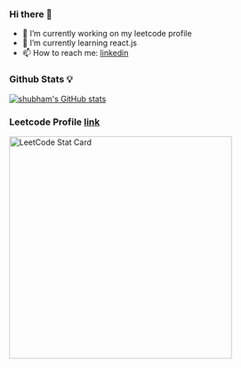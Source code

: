 ### Hi there 👋


- 🔭 I’m currently working on my leetcode profile 
- 🌱 I’m currently learning react.js
- 📫 How to reach me: [linkedin](https://www.linkedin.com/in/shubhamaw/)

### Github Stats 💡
[![shubham's GitHub stats](https://github-readme-stats.vercel.app/api?username=shubhamAW)](https://github.com/anuraghazra/github-readme-stats)

### Leetcode Profile [link](https://leetcode.com/waykarshubham/)

<a href="https://github.com/KnlnKS/leetcode-stats">
  <img alt="LeetCode Stat Card" src="https://apu5rh8gxk.execute-api.us-east-1.amazonaws.com/default/leetcode-stats?username=waykarshubham&theme=dark" width="400" &theme="dark"/>
</a>
